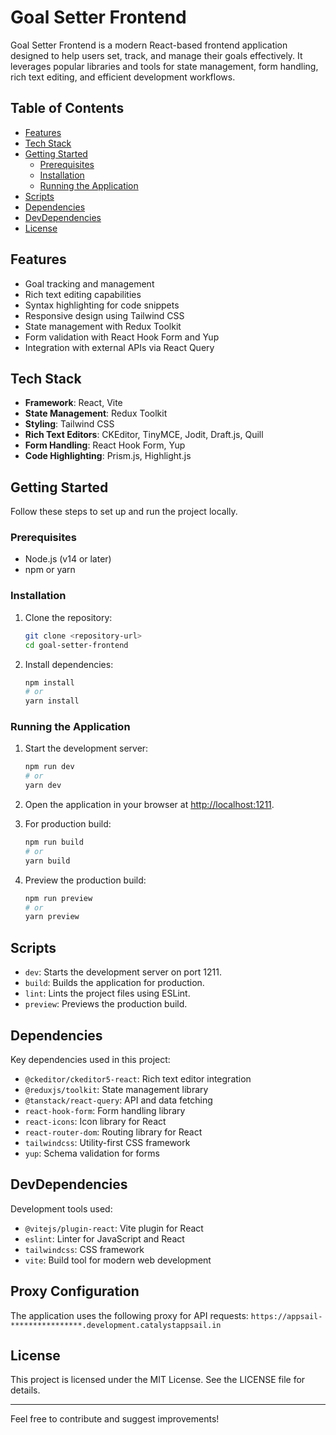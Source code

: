 # Goal Setter Frontend

Goal Setter Frontend is a modern React-based frontend application designed to help users set, track, and manage their goals effectively. It leverages popular libraries and tools for state management, form handling, rich text editing, and efficient development workflows.

## Table of Contents

- [Features](#features)
- [Tech Stack](#tech-stack)
- [Getting Started](#getting-started)
  - [Prerequisites](#prerequisites)
  - [Installation](#installation)
  - [Running the Application](#running-the-application)
- [Scripts](#scripts)
- [Dependencies](#dependencies)
- [DevDependencies](#devdependencies)
- [License](#license)

## Features

- Goal tracking and management
- Rich text editing capabilities
- Syntax highlighting for code snippets
- Responsive design using Tailwind CSS
- State management with Redux Toolkit
- Form validation with React Hook Form and Yup
- Integration with external APIs via React Query

## Tech Stack

- **Framework**: React, Vite
- **State Management**: Redux Toolkit
- **Styling**: Tailwind CSS
- **Rich Text Editors**: CKEditor, TinyMCE, Jodit, Draft.js, Quill
- **Form Handling**: React Hook Form, Yup
- **Code Highlighting**: Prism.js, Highlight.js

## Getting Started

Follow these steps to set up and run the project locally.

### Prerequisites

- Node.js (v14 or later)
- npm or yarn

### Installation

1. Clone the repository:
   ```bash
   git clone <repository-url>
   cd goal-setter-frontend
   ```

2. Install dependencies:
   ```bash
   npm install
   # or
   yarn install
   ```

### Running the Application

1. Start the development server:
   ```bash
   npm run dev
   # or
   yarn dev
   ```

2. Open the application in your browser at [http://localhost:1211](http://localhost:1211).

3. For production build:
   ```bash
   npm run build
   # or
   yarn build
   ```

4. Preview the production build:
   ```bash
   npm run preview
   # or
   yarn preview
   ```

## Scripts

- `dev`: Starts the development server on port 1211.
- `build`: Builds the application for production.
- `lint`: Lints the project files using ESLint.
- `preview`: Previews the production build.

## Dependencies

Key dependencies used in this project:

- `@ckeditor/ckeditor5-react`: Rich text editor integration
- `@reduxjs/toolkit`: State management library
- `@tanstack/react-query`: API and data fetching
- `react-hook-form`: Form handling library
- `react-icons`: Icon library for React
- `react-router-dom`: Routing library for React
- `tailwindcss`: Utility-first CSS framework
- `yup`: Schema validation for forms

## DevDependencies

Development tools used:

- `@vitejs/plugin-react`: Vite plugin for React
- `eslint`: Linter for JavaScript and React
- `tailwindcss`: CSS framework
- `vite`: Build tool for modern web development

## Proxy Configuration

The application uses the following proxy for API requests:
`https://appsail-****************.development.catalystappsail.in`

## License

This project is licensed under the MIT License. See the LICENSE file for details.

---

Feel free to contribute and suggest improvements!
